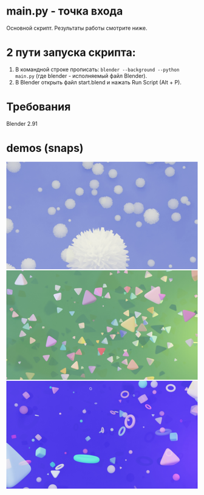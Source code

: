 # main.py - точка входа
Основной скрипт. Результаты работы смотрите ниже.

# 2 пути запуска скрипта:
1. В командной строке прописать: ```blender --background --python main.py``` (где blender - исполняемый файл Blender).
2. В Blender открыть файл start.blend и нажать Run Script (Alt + P).

# Требования
Blender 2.91

# demos (snaps)
![](https://github.com/antonsrc/0_in_the_postman_s_bag/blob/main/out/10_133.jpg?raw=true)
![](https://github.com/antonsrc/0_in_the_postman_s_bag/blob/main/out/3_495.jpg?raw=true)
![](https://github.com/antonsrc/0_in_the_postman_s_bag/blob/main/out/9_389.jpg?raw=true)

